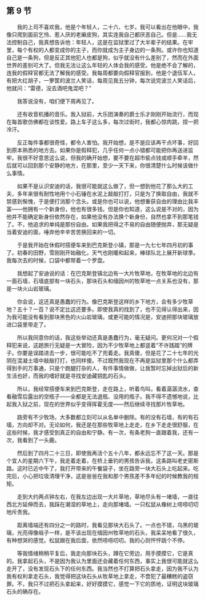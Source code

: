 ## 第 9 节

&emsp;&emsp;我的上司不喜欢我，他是个年轻人，二十六、七岁。我可以看出在他眼中，我像只爬到面前乞怜、惹人厌的老癞皮狗，其实连我自己都厌恶自己。但是……我无法控制自己，我真想告诉他：年轻人，这是在监狱里过了大半辈子的结果。在牢里，每个有权的人都变成你的主子，而你就成为主子身边的一条狗。或许你也知道自己是一条狗，但是反正其他犯人也都是狗，似乎就没有什么差别了，然而在外面世界的差别可大了。但我无法让这么年轻的人体会我的感受。他是绝不会了解的，连我的假释官都无法了解我的感受。我每周都要向假释官报到，他是个退伍军人，有把大红胡子，一箩筐的波兰人笑话，每周见我五分钟，每次说完波兰人笑话后，他就问：“雷德，没去酒吧鬼混吧？”

&emsp;&emsp;我答说没有，咱们便下周再见了。

&emsp;&emsp;还有收音机播的音乐。我入狱前，大乐团演奏的爵士乐才刚刚开始流行，而现在每首歌仿佛都在谈性爱。路上车子这么多，每次过街时，我都心惊肉跳，捏一把冷汗。

&emsp;&emsp;反正每件事都很奇怪，都令人害怕。我开始想，是不是应该再干点坏事，好回到原本熟悉的地方去。如果你是假释犯，几乎任何一点小错都可能把你再送进监牢。我很不好意思这么说，但我的确开始想，要不要在超市偷点钱或顺手牵羊，然后就可以回到那个安静的地方，在那里，至少一天下来，你很清楚什么时候该做什么事情。

&emsp;&emsp;如果不是认识安迪的话，我很可能就这么做了，但一想到他花了那么大的工夫，多年来很有耐性地用个小石锤在水泥上敲敲打打，只是为了换取自由，我就不禁感到惭愧，于是便打消那个念头。或是你也可以说，他想重获自由的理由比我丰富——他拥有一个新身份，他也有很多钱。但是你也知道，这么说是不对的，因为他并不能确定新身份依然存在，如果他没有办法换个新身份，自然也拿不到那笔钱了。不，他追求的单纯是那份自由。如果我把得之不易的自由随便抛弃，那无疑是当着安迪的面，唾弃他辛辛苦苦换回来的一切。

&emsp;&emsp;于是我开始在休假时搭便车来到巴克斯登小镇，那是一九七七年四月初的事了。初春的田野，雪刚刚开始融化，天气也刚暖和起来，棒球队北上展开新球季。我每次去的时候，口袋中都带着一个罗盘。

&emsp;&emsp;我想起了安迪说的话：在巴克斯登镇北边有一大片牧草地，在牧草地的北边有一面石墙，石墙底部有一块石头，那块石头和缅因州的牧草地一点关系也没有，那是一块火山岩玻璃。

&emsp;&emsp;你会说，这还真是愚蠢的行为。像巴克斯登这样的乡下地方，会有多少牧草地？五十？一百？说不定比这还要多。即使我真的找到了，也不见得认得出来，因为我可能没有看到那块黑色的火山岩玻璃，或更可能的情况是，安迪把那块玻璃放进口袋里带走了。

&emsp;&emsp;所以我同意你的话，我这些举动还真是愚蠢行为，毫无疑问。更何况对一个假释犯来说，这趟旅行无疑是一大冒险，因为不少牧草地上都竖着“不许践踏”的牌子。你要是误踏进去一步，很可能吃不了兜着走。我真傻，但是花了二十七年的光阴在混凝土墙中敲敲打打，也同样傻。不过既然我现在不再是监狱里那个什么都弄得到手的万事通，只是个跑腿打杂的人，有件事情做做，让我暂时忘掉出狱后的新生活也好，而我的嗜好就是寻找安迪藏钥匙的石头。

&emsp;&emsp;所以，我经常搭便车来到巴克斯登，走在路上，听着鸟叫，看着潺潺流水，查看融雪后露出的空瓶子——全都是无法退瓶、没用的瓶子。我不得不遗憾地说，比起我入狱之前，现在的世界似乎变得挥霍无度——然后继续寻找那片牧草地。

&emsp;&emsp;路旁有不少牧场，大多数都立刻可以从名单中删除。有的没有石墙，有的有石墙，方向却不对。无论如何，我还是在那些牧草地上走走，在乡下走走很舒服，在这些时候，我才感受到真正的自由和宁静。有一次，有条老狗一直跟着我，还有一次，我看到了一头鹿。

&emsp;&emsp;然后到了四月二十三日，即使我再活个五十八年，都永远忘不了这一天。那是个宜人的星期六下午，我走着走着，在桥上垂钓的男孩告诉我，这条路叫老史密斯路。这时已近中午了，我打开带来的午餐袋子，坐在路旁一块大石头上吃起来。吃完后，小心把垃圾清理干净，这是爸爸在我和那个男孩差不多年纪的时候教我的规矩。

&emsp;&emsp;走到大约两点钟左右，在我左边出现一大片草地，草地尽头有一堵墙，一直往西北方延伸而去，我踩在潮湿的草地上，走向那堵墙。一只松鼠从橡树上唠唠叨叨地斥责我。

&emsp;&emsp;距离墙端还有四分之一的路时，我看见那块大石头了。一点也不错，乌黑的玻璃，光亮得像缎子一样，是不该出现在缅因州牧草地的石头，我呆呆地看了很久，有种想哭的感觉。松鼠跟在我后面，依然唠唠叨叨。我的心则怦怦跳个不停。

&emsp;&emsp;等我情绪稍稍平复后，我走向那块石头，蹲在它旁边，用手摸摸它，它是真的。我拿起石头，不是因为我认为里面还会藏着任何东西，事实上我很可能就这么走开了，没有发现石头下的任何东西。我当然也不打算把石头拿走，因为我不认为我有权利拿走石头，我觉得把这块石头从牧草地上拿走，不啻犯了最糟糕的盗窃罪。不，我只不过把石头拿起来，好好摸摸它，感觉一下它的质地，证明这块玻璃石头的确存在。
